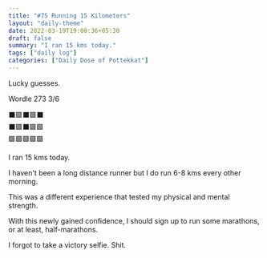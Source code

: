 ```yaml
---
title: "#75 Running 15 Kilometers"
layout: "daily-theme"
date: 2022-03-19T19:00:36+05:30
draft: false
summary: "I ran 15 kms today."
tags: ["daily log"]
categories: ["Daily Dose of Pottekkat"]
---
```


Lucky guesses.

Wordle 273 3/6

⬛🟩⬛🟩⬛\
⬛🟩⬛🟩🟩\
🟩🟩🟩🟩🟩

I ran 15 kms today.

I haven't been a long distance runner but I do run 6-8 kms every other morning.

This was a different experience that tested my physical and mental strength.

With this newly gained confidence, I should sign up to run some marathons, or at least, half-marathons.

I forgot to take a victory selfie. Shit.
